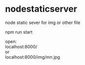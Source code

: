 # nodestaticserver
node static sever  for img or  other file

npm run start 

open:   
localhost:8000/   
or  
localhost:8000/img/mn.jpg
